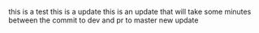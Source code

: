 this is a test
this is a update
this is an update that will take some minutes between the commit to dev and pr to master
new update